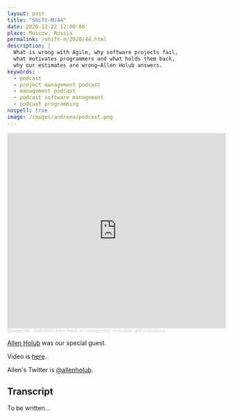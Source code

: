 ```yaml
---
layout: post
title: "Shift-M/44"
date: 2020-12-22 12:00:00
place: Moscow, Russia
permalink: /shift-m/2020/44.html
description: |
  What is wrong with Agile, why software projects fail,
  what motivates programmers and what holds them back,
  why our estimates are wrong—Allen Holub answers.
keywords:
  - podcast
  - project management podcast
  - management podcast
  - podcast software management
  - podcast programming
nospell: true
image: /images/andreea/podcast.png
---
```


<iframe width="100%" height="450" scrolling="no" frameborder="no" allow="autoplay" src="https://w.soundcloud.com/player/?url=https%3A//api.soundcloud.com/tracks/952120570&color=%23ff5500&auto_play=false&hide_related=false&show_comments=true&show_user=true&show_reposts=false&show_teaser=true&visual=true"></iframe><div style="font-size: 10px; color: #cccccc;line-break: anywhere;word-break: normal;overflow: hidden;white-space: nowrap;text-overflow: ellipsis; font-family: Interstate,Lucida Grande,Lucida Sans Unicode,Lucida Sans,Garuda,Verdana,Tahoma,sans-serif;font-weight: 100;"><a href="https://soundcloud.com/yegor256" title="@yegor256" target="_blank" style="color: #cccccc; text-decoration: none;">@yegor256</a> · <a href="https://soundcloud.com/yegor256/shift-m44-allen-holub-on-management-motivation-and-estimations" title="Shift-M/44: Allen Holub on management, motivation, and estimations" target="_blank" style="color: #cccccc; text-decoration: none;">Shift-M/44: Allen Holub on management, motivation, and estimations</a></div>

[Allen Holub](https://www.holub.com) was our special guest.

Video is [here](https://youtu.be/8OKdilyNOIg).

Allen's Twitter is [@allenholub](https://twitter.com/allenholub).

## Transcript

To be written...